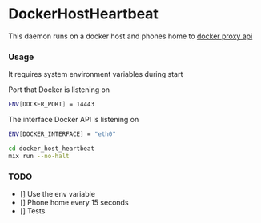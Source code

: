DockerHostHeartbeat
===================

This daemon runs on a docker host and phones home to [docker proxy api](https://github.com/bradleyd/docker_api_proxy)

### Usage

It requires system environment variables during start

Port that Docker is listening on

```bash
ENV[DOCKER_PORT] = 14443
```

The interface Docker API is listening on
```bash
ENV[DOCKER_INTERFACE] = "eth0"
```

```bash
cd docker_host_heartbeat
mix run --no-halt
```


### TODO

- [] Use the env variable
- [] Phone home every 15 seconds
- [] Tests


